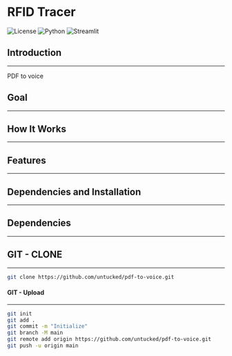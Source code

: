 # RFID Tracer
![License](https://img.shields.io/badge/license-MIT-blue.svg)
![Python](https://img.shields.io/badge/python-3.8%2B-blue.svg)
![Streamlit](https://img.shields.io/badge/Streamlit-1.25.0-blue.svg)


## Introduction
------------

PDF to voice

## Goal
------------


## How It Works
------------


## Features
------------


## Dependencies and Installation
----------------------------


## Dependencies 
----------------------------

## GIT - CLONE
----------------------------
``` bash
git clone https://github.com/untucked/pdf-to-voice.git
```

#### GIT - Upload
----------------------------
``` bash
git init
git add .
git commit -m "Initialize"
git branch -M main
git remote add origin https://github.com/untucked/pdf-to-voice.git
git push -u origin main
```
